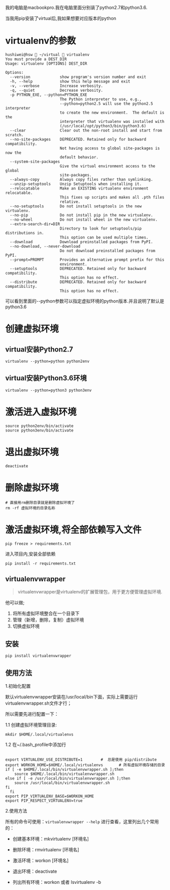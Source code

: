 我的电脑是macbookpro.我在电脑里面分别装了python2.7和python3.6.

当我用pip安装了virtual后,我如果想要对应版本的python

# virtualenv的参数

```
hushiwei@hsw  ~/virtual  virtualenv
You must provide a DEST_DIR
Usage: virtualenv [OPTIONS] DEST_DIR

Options:
  --version             show program's version number and exit
  -h, --help            show this help message and exit
  -v, --verbose         Increase verbosity.
  -q, --quiet           Decrease verbosity.
  -p PYTHON_EXE, --python=PYTHON_EXE
                        The Python interpreter to use, e.g.,
                        --python=python2.5 will use the python2.5 interpreter
                        to create the new environment.  The default is the
                        interpreter that virtualenv was installed with
                        (/usr/local/opt/python3/bin/python3.6)
  --clear               Clear out the non-root install and start from scratch.
  --no-site-packages    DEPRECATED. Retained only for backward compatibility.
                        Not having access to global site-packages is now the
                        default behavior.
  --system-site-packages
                        Give the virtual environment access to the global
                        site-packages.
  --always-copy         Always copy files rather than symlinking.
  --unzip-setuptools    Unzip Setuptools when installing it.
  --relocatable         Make an EXISTING virtualenv environment relocatable.
                        This fixes up scripts and makes all .pth files
                        relative.
  --no-setuptools       Do not install setuptools in the new virtualenv.
  --no-pip              Do not install pip in the new virtualenv.
  --no-wheel            Do not install wheel in the new virtualenv.
  --extra-search-dir=DIR
                        Directory to look for setuptools/pip distributions in.
                        This option can be used multiple times.
  --download            Download preinstalled packages from PyPI.
  --no-download, --never-download
                        Do not download preinstalled packages from PyPI.
  --prompt=PROMPT       Provides an alternative prompt prefix for this
                        environment.
  --setuptools          DEPRECATED. Retained only for backward compatibility.
                        This option has no effect.
  --distribute          DEPRECATED. Retained only for backward compatibility.
                        This option has no effect.
```

可以看到里面的--python参数可以指定虚拟环境的python版本.并且说明了默认是python3.6

# 创建虚拟环境

## virtual安装Python2.7

```
virtualenv --python=python python2env
```

## virtual安装Python3.6环境

```
virtualenv --python=python3 python3env
```

# 激活进入虚拟环境

```
source python2env/bin/activate
source python3env/bin/activate
```

# 退出虚拟环境

```
deactivate
```

# 删除虚拟环境

```
# 直接用rm删除目录就是删除虚拟环境了
rm -rf 虚拟环境的目录名称
```

# 激活虚拟环境,将全部依赖写入文件

```
pip freeze > requirements.txt
```

进入项目内,安装全部依赖

```
pip install -r requirements.txt
```

## virtualenvwrapper

> virtualenvwrapper是virtualenv的扩展管理包，用于更方便管理虚拟环境.

他可以做;

1. 将所有虚拟环境整合在一个目录下
2. 管理（新增，删除，复制）虚拟环境
3. 切换虚拟环境

## 安装

```
pip install virtualenvwrapper
```

## 使用方法

1.初始化配置

默认virtualenvwrapper安装在/usr/local/bin下面，实际上需要运行virtualenvwrapper.sh文件才行；

所以需要先进行配置一下：

1.1 创建虚拟环境管理目录:

```
mkdir $HOME/.local/virtualenvs
```

1.2 在~/.bash\_profile中添加行

```

export VIRTUALENV_USE_DISTRIBUTE=1        #  总是使用 pip/distribute
export WORKON_HOME=$HOME/.local/virtualenvs       # 所有虚拟环境存储的目录
if [ -e $HOME/.local/bin/virtualenvwrapper.sh ];then
    source $HOME/.local/bin/virtualenvwrapper.sh
else if [ -e /usr/local/bin/virtualenvwrapper.sh ];then
    source /usr/local/bin/virtualenvwrapper.sh
fi
  fi
export PIP_VIRTUALENV_BASE=$WORKON_HOME
export PIP_RESPECT_VIRTUALENV=true
```

2.使用方法

所有的命令可使用：`virtualenvwrapper --help` 进行查看，这里列出几个常用的：

* 创建基本环境：mkvirtualenv \[环境名\]

* 删除环境：rmvirtualenv \[环境名\]

* 激活环境：workon \[环境名\]

* 退出环境：deactivate

* 列出所有环境：workon 或者 lsvirtualenv -b





